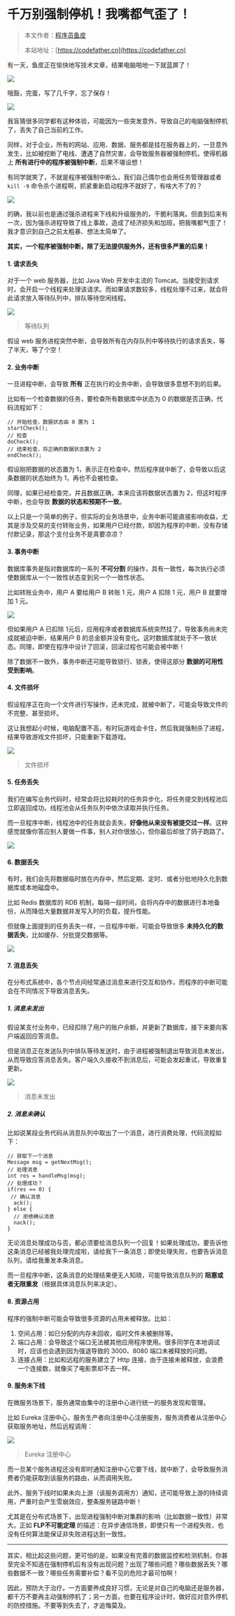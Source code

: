 # 千万别强制停机！我嘴都气歪了！

> 本文作者：[程序员鱼皮](https://yuyuanweb.feishu.cn/wiki/Abldw5WkjidySxkKxU2cQdAtnah)
>
> 本站地址：[https://codefather.cn](https://codefather.cn)

有一天，鱼皮正在愉快地写技术文章，结果电脑啪地一下就蓝屏了！

![](https://pic.yupi.icu/5563/202311071933242.png)

哦豁，完蛋，写了几千字，忘了保存！

![](https://pic.yupi.icu/5563/202311071933070.jpeg)

我盲猜很多同学都有这种体验，可能因为一些突发意外，导致自己的电脑强制停机了，丢失了自己当前的工作。

同样，对于企业，所有的网站、应用、数据、服务都是挂在服务器上的，一旦意外发生，比如被挖断了电线、遭遇了自然灾害，会导致服务器被强制停机，使得机器上 **所有进行中的程序被强制中断**，后果不堪设想！

有同学就笑了，不就是程序被强制中断么，我们自己偶尔也会用任务管理器或者 `kill -9` 命令杀个进程啊，抓紧重新启动程序不就好了，有啥大不了的？

![](https://pic.yupi.icu/5563/202311071933114.jpeg)

的确，我以前也是通过强杀进程来下线和升级服务的，干脆利落爽。但直到后来有一次，因为强杀进程导致了线上事故，造成了经济损失和加班，把我嘴都气歪了！我才意识到自己之前太粗暴、想法太简单了。

**其实，一个程序被强制中断，除了无法提供服务外，还有很多严重的后果！**

#### 1. 请求丢失

对于一个 web 服务器，比如 Java Web 开发中主流的 Tomcat。当接受到请求时，会开启一个线程来处理该请求。而如果请求数较多，线程处理不过来，就会将此请求放入等待队列中，排队等待空闲线程。

![](https://pic.yupi.icu/5563/202311071933060.png)

> 等待队列

假设 web 服务进程突然中断，会导致所有在内存队列中等待执行的请求丢失，等了半天，等了个空！

#### 2. 业务中断

一旦进程中断，会导致 **所有** 正在执行的业务中断，会导致很多意想不到的后果。

比如有一个检查数据的任务，要检查所有数据库中状态为 0 的数据是否正确，代码流程如下：

```
// 开始检查，数据状态由 0 置为 1
startCheck();
// 检查
doCheck();
// 结束检查，将正确的数据状态置为 2
endCheck();
```

假设刚把数据的状态置为 1，表示正在检查中。然后程序就中断了，会导致以后这条数据的状态始终为 1，再也不会被检查。

同理，如果已经检查完，并且数据正确，本来应该将数据状态置为 2，但这时程序中断，也会导致 **数据的状态和预期不一致**。

以上只是一个简单的例子，但实际的业务场景中，业务中断可能直接影响收益，尤其是涉及交易的支付转账业务，如果用户已经付款，却因为程序的中断，没有存储付款记录，那这个支付业务不是真要凉凉？

#### 3. 事务中断

数据库事务是指对数据库的一系列 **不可分割** 的操作，具有一致性，每次执行必须使数据库从一个一致性状态变到另一个一致性状态。

比如转账业务中，用户 A 要给用户 B 转账 1 元，用户 A 扣除 1 元，用户 B 就要增加 1 元。

![](https://pic.yupi.icu/5563/202311071933073.png)

但如果用户 A 已扣除 1元后，应用程序或者数据库系统突然挂了，导致事务尚未完成就被迫中断，结果用户 B 的总金额并没有变化。这时数据库就处于不一致状态。同理，即使在程序中设计了回滚，回滚过程也可能会被中断！

除了数据不一致外，事务中断还可能导致锁行、锁表，使得这部分 **数据的可用性受到影响**。

#### 4. 文件损坏

假设程序正在向一个文件进行写操作，还未完成，就被中断了，可能会导致文件的不完整、甚至损坏。

这让我想起小时候，电脑配置不高，有时玩游戏会卡住，然后我就强制杀了进程，结果导致游戏文件损坏，只能重新下载游戏。

![](https://pic.yupi.icu/5563/202311071933122.jpeg)

> 文件损坏

#### 5. 任务丢失

我们在编写业务代码时，经常会将比较耗时的任务异步化，将任务提交到线程池后立即返回成功。线程池会从任务队列中依次读取并执行任务。

而一旦程序中断，线程池中的任务就会丢失，**好像他从来没有被提交过一样**。这种感觉就像你答应别人要做一件事，别人对你很放心，但你最后却放了鸽子跑路了。

![](https://pic.yupi.icu/5563/202311071933794.jpeg)

#### 6. 数据丢失

有时，我们会先将数据临时放在内存中，然后定期、定时、或者分批地持久化到数据库或本地磁盘中。

比如 Redis 数据库的 RDB 机制，每隔一段时间，会将内存中的数据进行本地备份，从而降低大量数据并发写入时的负载，提升性能。

但就像上面提到的任务丢失一样，一旦程序中断，可能会导致很多 **未持久化的数据丢失**，比如缓存、分批提交数据等。

![](https://pic.yupi.icu/5563/202311071933971.png)

#### 7. 消息丢失

在分布式系统中，各个节点间经常通过消息来进行交互和协作，而程序的中断可能会在不同情况下导致消息丢失。

##### 1. 消息未发出

假设某支付业务中，已经扣除了用户的账户余额，并更新了数据库，接下来要向客户端返回应答消息。

但是消息正在发送队列中排队等待发送时，由于进程被强制退出导致消息未发出，从而导致应答消息丢失。客户端久久接收不到消息后，可能会发起重试，导致重复更新。

![](https://pic.yupi.icu/5563/202311071933147.png)

> 消息未发出

##### 2. 消息未确认

比如说某段业务代码从消息队列中取出了一个消息，进行消费处理，代码流程如下：

```
// 获取下一个消息
Message msg = getNextMsg();
// 处理消息
int res = handleMsg(msg);
// 处理成功？
if(res == 0) {
 // 确认消息
  ack();
} else {
  // 拒绝确认消息
  nack();
}
```

无论消息处理成功与否，都必须要给消息队列一个回复！如果处理成功，要告诉他这条消息已经被我处理完成啦，请给我下一条消息；即使处理失败，也要告诉消息队列，请给我重发本条消息。

而一旦程序中断，这条消息的处理结果便无人知晓，可能导致消息队列的 **阻塞或者无限重发**（根据具体消息队列来决定）。

#### 8. 资源占用

程序的强制中断可能会导致很多资源的占用未被释放。比如：

1. 空间占用：如已分配的内存未回收，临时文件未被删除等。
2. 端口占用：会导致这个端口无法被其他应用程序使用。很多同学在本地调试时，应该也会遇到因为强退导致的 3000、8080 端口未被释放的问题。
3. 连接占用：比如和远程的服务建立了 Http 连接，由于连接未被释放，会浪费一个连接数，就像买了电影票却不去一样。

#### 9. 服务未下线

在微服务场景下，服务通常由集中的注册中心进行统一的服务发现和管理。

比如 Eureka 注册中心，服务生产者向注册中心注册服务，服务消费者从注册中心获取服务地址，然后远程调用：

![](https://pic.yupi.icu/5563/202311071933160.jpeg)

> Eureka 注册中心

而一旦某个服务进程还没有即时通知注册中心它要下线，就中断了，会导致服务消费者仍能获取到该服务的路由，从而调用失败。

此外，服务下线时如果未向上游（该服务调用方）通知，还可能导致上游的持续调用，严重时会产生雪崩效应，整条服务链路中断！

尤其是在分布式场景下，出现进程强制中断对集群的影响（比如数据一致性）非常大。正如 **FLP不可能定理** 的描述：在异步通信场景，即使只有一个进程失败，也没有任何算法能保证非失败进程达到一致性。

------

其实，相比起这些问题，更可怕的是，如果没有完善的数据监控和检测机制，你甚至完全不知道在强制停机后有没有出现问题？出现了哪些问题？哪些数据丢失？哪些数据不一致？哪些任务需要补偿？看不见的危险才最可怕啊！

因此，预防大于治疗。一方面要养成良好习惯，无论是对自己的电脑还是服务器，都千万不要再主动强制停机了；另一方面，也要在程序设计时，做好应对意外停机的防控措施。不要等到失去了，才追悔莫及。